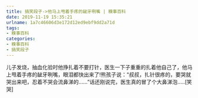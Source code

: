 ```yaml
---
title: 搞笑段子->他马上甩着手疼的龇牙咧嘴 | 糗事百科
date: 2019-11-19 15:35:21
urlname: 1a7c46606d3e172d12ed9ebf9dd2a71d
tags: 
- 糗事百科
categories:
- 糗事百科
- 搞笑段子
---
```

儿子发烧，抽血化验时他挣扎着不要打针，医生一下子重重的扎着他自己了，他马上甩着手疼的龇牙咧嘴，眼泪都快出来了!熊孩子说：“叔叔，扎针很疼的，要哭就哭出来吧，忍着不哭会流鼻涕的……”话还刚说完，医生真的冒了个大鼻涕泡..…[笑哭]


